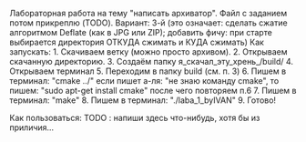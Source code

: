 Лабораторная работа на тему "написать архиватор".
Файл с заданием потом прикреплю (TODO).
Вариант: 3-й
(это означает: сделать сжатие алгоритмом Deflate (как в JPG или ZIP);
добавить фичу: при старте выбирается директория ОТКУДА сжимать и КУДА сжимать)
Как запускать:
	1. Скачиваем ветку (можно просто архивом).
	2. Открываем скачанную директорию.
	3. Создаём папку я_скачал_эту_хрень_/build/
	4. Открываем терминал
	5. Переходим в папку build (см. п. 3)
	6. Пишем в терминал: "cmake ../"
		если пишет а-ля: "не знаю команду cmake", то пишем: "sudo apt-get install cmake"
		после чего повторяем п.6
	7. Пишем в терминал: "make"
	8. Пишем в терминал: "./laba_1_byIVAN"
	9. Готово!

Как пользоваться:
	TODO : напиши здесь что-нибудь, хотя бы из приличия...
